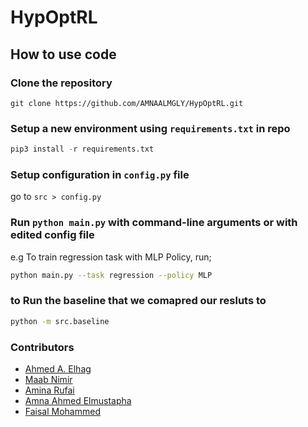 # HypOptRL
## How to use code


### Clone the repository

```git
git clone https://github.com/AMNAALMGLY/HypOptRL.git
```

### Setup a new environment using `requirements.txt` in repo

```python
pip3 install -r requirements.txt 
```

### Setup configuration in `config.py` file

go to `src > config.py`

### Run `python main.py` with command-line arguments or with edited config file

e.g To train regression task with MLP Policy, run;

```bash
python main.py --task regression --policy MLP
```

### to Run the baseline that we comapred our resluts to 
```bash
python -m src.baseline
```
### Contributors

- [Ahmed A. Elhag](https://github.com/Ahmed-A-A-Elhag)
- [Maab Nimir](https://github.com/Maab-Nimir)
- [Amina Rufai](https://github.com/Aminah92)
- [Amna Ahmed Elmustapha](https://github.com/AMNAALMGLY)
- [Faisal Mohammed](https://github.com/FaisalAhmed0)
